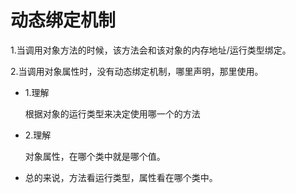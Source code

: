 # 动态绑定机制

1.当调用对象方法的时候，该方法会和该对象的内存地址/运行类型绑定。

2.当调用对象属性时，没有动态绑定机制，哪里声明，那里使用。





* 1.理解

  根据对象的运行类型来决定使用哪一个的方法

* 2.理解

  对象属性，在哪个类中就是哪个值。

* 总的来说，方法看运行类型，属性看在哪个类中。